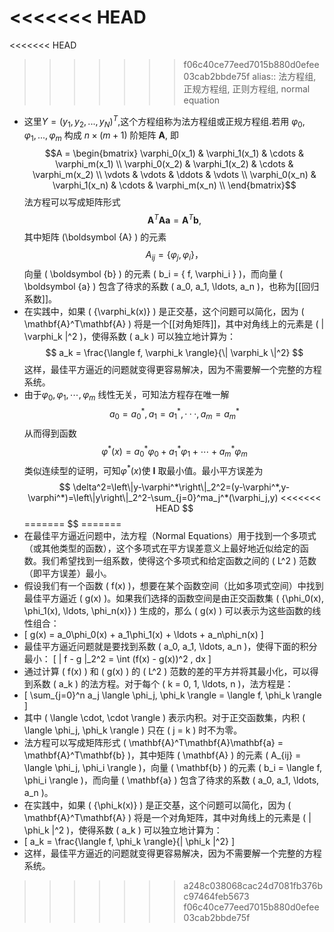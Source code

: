 <<<<<<< HEAD
=======
<<<<<<< HEAD
>>>>>>> f06c40ce77eed7015b880d0efee03cab2bbde75f
alias:: 法方程组, 正规方程组, 正则方程组, normal equation

- 这里$Y=(y_1,y_2,...,y_N)^T$,这个方程组称为法方程组或正规方程组.若用 $\varphi_0,\varphi_1,...,\varphi_m$ 构成 $n\times(m+1)$ 阶矩阵 $\boldsymbol A$, 即
  $$A = \begin{bmatrix}
  \varphi_0(x_1) & \varphi_1(x_1) & \cdots & \varphi_m(x_1) \\
  \varphi_0(x_2) & \varphi_1(x_2) & \cdots & \varphi_m(x_2) \\
  \vdots      & \vdots      & \ddots & \vdots      \\
  \varphi_0(x_n) & \varphi_1(x_n) & \cdots & \varphi_m(x_n) \\
  \end{bmatrix}$$
  法方程可以写成矩阵形式 
  $$ \boldsymbol {A}^T\boldsymbol {A}\boldsymbol {a} = \boldsymbol {A}^T\boldsymbol {b},$$
  其中矩阵 \(\boldsymbol {A} \) 的元素 
  $$A_{ij} = \{ \varphi_j, \varphi_i  \}，$$
  向量 \( \boldsymbol {b} \) 的元素 \( b_i = \{ f, \varphi_i \} \)，而向量 \( \boldsymbol {a} \) 包含了待求的系数 \( a_0, a_1, \ldots, a_n \)，也称为[[回归系数]]。
- 在实践中，如果 \( \{\varphi_k(x)\} \) 是正交基，这个问题可以简化，因为 \( \mathbf{A}^T\mathbf{A} \) 将是一个[[对角矩阵]]，其中对角线上的元素是 \( \| \varphi_k \|^2 \)，使得系数 \( a_k \) 可以独立地计算为：
  $$ a_k = \frac{\langle f, \varphi_k \rangle}{\| \varphi_k \|^2} $$
  这样，最佳平方逼近的问题就变得更容易解决，因为不需要解一个完整的方程系统。
- 由于$\varphi_0,\varphi_1,\cdots,\varphi_m$ 线性无关，可知法方程存在唯一解
  $$
  a_0=a_0^*,a_1=a_1^*,\cdotp\cdotp\cdotp,a_m=a_m^*
  $$
  从而得到函数
  $$
  \varphi^*(x)=a_0^*\varphi_0+a_1^*\varphi_1+\cdots+a_m^*\varphi_m
  $$
  类似连续型的证明，可知$\varphi^*(x)$使 $\boldsymbol I$ 取最小值。最小平方误差为
  $$
  \delta^2=\left\|y-\varphi^*\right\|_2^2=(y-\varphi^*,y-\varphi^*)=\left\|y\right\|_2^2-\sum_{j=0}^ma_j^*(\varphi_j,y)
<<<<<<< HEAD
  $$
=======
  $$
=======
- 在最佳平方逼近问题中，法方程（Normal Equations）用于找到一个多项式（或其他类型的函数），这个多项式在平方误差意义上最好地近似给定的函数。我们希望找到一组系数，使得这个多项式和给定函数之间的 \( L^2 \) 范数（即平方误差）最小。
- 假设我们有一个函数 \( f(x) \)，想要在某个函数空间（比如多项式空间）中找到最佳平方逼近 \( g(x) \)。如果我们选择的函数空间是由正交函数集 \( \{\phi_0(x), \phi_1(x), \ldots, \phi_n(x)\} \) 生成的，那么 \( g(x) \) 可以表示为这些函数的线性组合：
- \[ g(x) = a_0\phi_0(x) + a_1\phi_1(x) + \ldots + a_n\phi_n(x) \]
- 最佳平方逼近问题就是要找到系数 \( a_0, a_1, \ldots, a_n \)，使得下面的积分最小：
  \[ \| f - g \|_2^2 = \int (f(x) - g(x))^2 \, dx \]
- 通过计算 \( f(x) \) 和 \( g(x) \) 的 \( L^2 \) 范数的差的平方并将其最小化，可以得到系数 \( a_k \) 的法方程。对于每个 \( k = 0, 1, \ldots, n \)，法方程是：
- \[ \sum_{j=0}^n a_j \langle \phi_j, \phi_k \rangle = \langle f, \phi_k \rangle \]
- 其中 \( \langle \cdot, \cdot \rangle \) 表示内积。对于正交函数集，内积 \( \langle \phi_j, \phi_k \rangle \) 只在 \( j = k \) 时不为零。
- 法方程可以写成矩阵形式 \( \mathbf{A}^T\mathbf{A}\mathbf{a} = \mathbf{A}^T\mathbf{b} \)，其中矩阵 \( \mathbf{A} \) 的元素 \( A_{ij} = \langle \phi_j, \phi_i \rangle \)，向量 \( \mathbf{b} \) 的元素 \( b_i = \langle f, \phi_i \rangle \)，而向量 \( \mathbf{a} \) 包含了待求的系数 \( a_0, a_1, \ldots, a_n \)。
- 在实践中，如果 \( \{\phi_k(x)\} \) 是正交基，这个问题可以简化，因为 \( \mathbf{A}^T\mathbf{A} \) 将是一个对角矩阵，其中对角线上的元素是 \( \| \phi_k \|^2 \)，使得系数 \( a_k \) 可以独立地计算为：
- \[ a_k = \frac{\langle f, \phi_k \rangle}{\| \phi_k \|^2} \]
- 这样，最佳平方逼近的问题就变得更容易解决，因为不需要解一个完整的方程系统。
>>>>>>> a248c038068cac24d7081fb376bc97464feb5673
>>>>>>> f06c40ce77eed7015b880d0efee03cab2bbde75f

